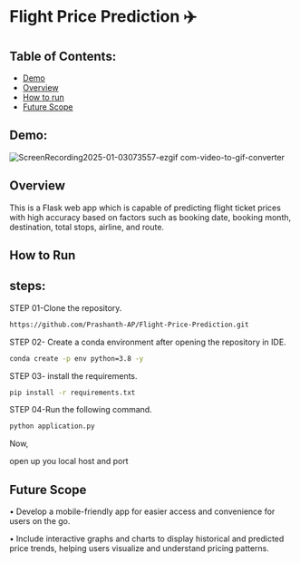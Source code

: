 
# Flight Price Prediction ✈️


## Table of Contents:
  * [Demo](#demo)
  * [Overview](#overview)
  * [How to run](#howtorun)
  * [Future Scope](#futurescpoe)
 

## Demo:

![ScreenRecording2025-01-03073557-ezgif com-video-to-gif-converter](https://github.com/user-attachments/assets/fc1611d2-f4d0-49c7-bac4-90cc7174da2f)


## Overview
This is a Flask web app which is capable of predicting flight ticket prices with high accuracy based on factors such as booking date, booking month, destination, total stops, airline, and route.


## How to Run

## steps:



STEP 01-Clone the repository.
```bash
https://github.com/Prashanth-AP/Flight-Price-Prediction.git
  ```

STEP 02- Create a conda environment after opening the repository in IDE.

```bash
conda create -p env python=3.8 -y
```


STEP 03- install the requirements.

```bash
pip install -r requirements.txt
```


STEP 04-Run the following command.
```bash
python application.py
```

Now,

open up you local host and port
## Future Scope
• Develop a mobile-friendly app for easier access and convenience for users on the go.

• Include interactive graphs and charts to display historical and predicted price trends, helping users visualize and understand pricing patterns.
